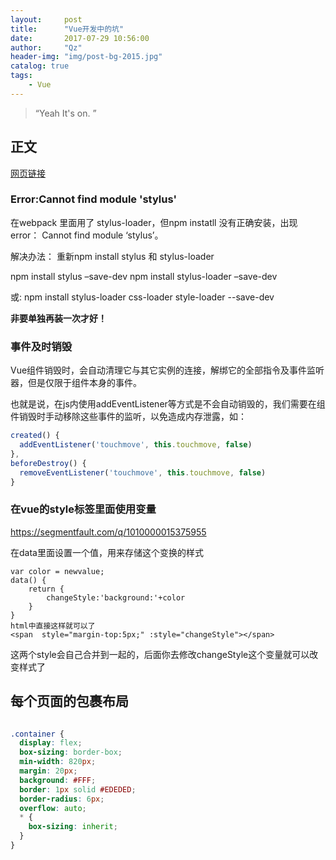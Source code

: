 ```yaml
---
layout:     post
title:      "Vue开发中的坑"
date:       2017-07-29 10:56:00
author:     "Qz"
header-img: "img/post-bg-2015.jpg"
catalog: true
tags:
    - Vue
---
```


> “Yeah It's on. ”


## 正文
[网页链接]()

### Error:Cannot find module 'stylus'
在webpack 里面用了 stylus-loader，但npm instatll 没有正确安装，出现error： Cannot find module ‘stylus’。

解决办法： 
重新npm install stylus 和 stylus-loader

npm install stylus –save-dev 
npm install stylus-loader –save-dev

或:
npm install stylus-loader css-loader style-loader --save-dev


<strong>非要单独再装一次才好！</strong>



### 事件及时销毁

Vue组件销毁时，会自动清理它与其它实例的连接，解绑它的全部指令及事件监听器，但是仅限于组件本身的事件。


也就是说，在js内使用addEventListener等方式是不会自动销毁的，我们需要在组件销毁时手动移除这些事件的监听，以免造成内存泄露，如：

```javascript
created() {
  addEventListener('touchmove', this.touchmove, false)
},
beforeDestroy() {
  removeEventListener('touchmove', this.touchmove, false)
}
```







### 在vue的style标签里面使用变量



[ https://segmentfault.com/q/1010000015375955 ]( https://segmentfault.com/q/1010000015375955 )







在data里面设置一个值，用来存储这个变换的样式

```
var color = newvalue;
data() {
    return {
        changeStyle:'background:'+color
    }
}
html中直接这样就可以了
<span  style="margin-top:5px;" :style="changeStyle"></span>
```

这两个style会自己合并到一起的，后面你去修改changeStyle这个变量就可以改变样式了





## 每个页面的包裹布局



```css

.container {
  display: flex;
  box-sizing: border-box;
  min-width: 820px;
  margin: 20px;
  background: #FFF;
  border: 1px solid #EDEDED;
  border-radius: 6px;
  overflow: auto;
  * {
    box-sizing: inherit;
  }
}
```

